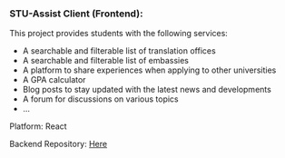 ### STU-Assist Client (Frontend):
This project provides students with the following services:

* A searchable and filterable list of translation offices
* A searchable and filterable list of embassies
* A platform to share experiences when applying to other universities
* A GPA calculator
* Blog posts to stay updated with the latest news and developments
* A forum for discussions on various topics
* ...
  
Platform: React
  
Backend Repository: [Here](https://github.com/mohammadJaliliTorkamani/stu_assist_backend)
